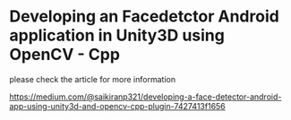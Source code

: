 # Developing an Facedetctor Android application in Unity3D using OpenCV - Cpp

please check the article for more information   

https://medium.com/@saikiranp321/developing-a-face-detector-android-app-using-unity3d-and-opencv-cpp-plugin-7427413f1656
